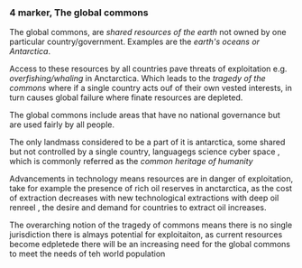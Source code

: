 ### 4 marker, The global commons

The global commons, are *shared resources of the earth* not owned by one particular country/government. Examples are the *earth's oceans or Antarctica*.

Access to these resources by all countries pave threats of exploitation e.g. *overfishing/whaling* in Anctarctica. Which leads to the *tragedy of the commons* where if a single country acts ouf of their own vested interests, in turn causes global failure where finate resources are depleted.

The global commons include areas that have no national governance but are used fairly by all people.

The only landmass considered to be a part of it is antarctica, some  shared but not controlled by a single country, languagegs science cyber space , which is commonly referred as the *common heritage of humanity*

Advancements in technology means resources are in danger of exploitation, take for example the presence of rich oil reserves in anctarctica, as the cost of extraction decreases with new technological extractions with deep oil renreel , the desire and demand for countries to extract oil increases.

The overarching notion of the tragedy of commons means there is no single jurisdiction there is almays potential for exploitaiton, as current resources become edpletede there will be an increasing need for the global commons to meet the needs of teh world population
